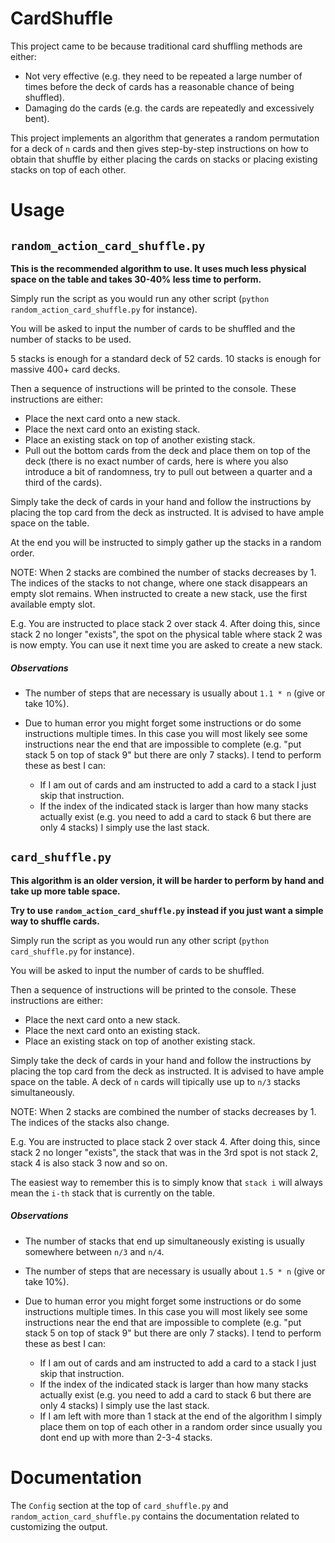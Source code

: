 # CardShuffle

This project came to be because traditional card shuffling methods are either:
- Not very effective (e.g. they need to be repeated a large number of times before the deck of cards has a reasonable chance of being shuffled).
- Damaging do the cards (e.g. the cards are repeatedly and excessively bent).

This project implements an algorithm that generates a random permutation for a deck of `n` cards and then gives step-by-step instructions on how to obtain that shuffle by either placing the cards on stacks or placing existing stacks on top of each other.

# Usage

## `random_action_card_shuffle.py`

**This is the recommended algorithm to use. It uses much less physical space on the table and takes 30-40% less time to perform.**

Simply run the script as you would run any other script (`python random_action_card_shuffle.py` for instance). 

You will be asked to input the number of cards to be shuffled and the number of stacks to be used.

5 stacks is enough for a standard deck of 52 cards. 10 stacks is enough for massive 400+ card decks.

Then a sequence of instructions will be printed to the console. These instructions are either:
- Place the next card onto a new stack.
- Place the next card onto an existing stack.
- Place an existing stack on top of another existing stack.
- Pull out the bottom cards from the deck and place them on top of the deck (there is no exact number of cards, here is where you also introduce a bit of randomness, try to pull out between a quarter and a third of the cards).

Simply take the deck of cards in your hand and follow the instructions by placing the top card from the deck as instructed. 
It is advised to have ample space on the table. 

At the end you will be instructed to simply gather up the stacks in a random order.

NOTE: When 2 stacks are combined the number of stacks decreases by 1. The indices of the stacks to not change, where one stack disappears an empty slot remains. When instructed to create a new stack, use the first available empty slot.

E.g. You are instructed to place stack 2 over stack 4. After doing this, since stack 2 no longer "exists", the spot on the physical table where stack 2 was is now empty. You can use it next time you are asked to create a new stack.

##### Observations

- The number of steps that are necessary is usually about `1.1 * n` (give or take 10%).

- Due to human error you might forget some instructions or do some instructions multiple times. In this case you will most likely see some instructions near the end that are impossible to complete (e.g. "put stack 5 on top of stack 9" but there are only 7 stacks). I tend to perform these as best I can:
    - If I am out of cards and am instructed to add a card to a stack I just skip that instruction. 
    - If the index of the indicated stack is larger than how many stacks actually exist (e.g. you need to add a card to stack 6 but there are only 4 stacks) I simply use the last stack.

## `card_shuffle.py`

**This algorithm is an older version, it will be harder to perform by hand and take up more table space.**

**Try to use `random_action_card_shuffle.py` instead if you just want a simple way to shuffle cards.**

Simply run the script as you would run any other script (`python card_shuffle.py` for instance). 

You will be asked to input the number of cards to be shuffled.

Then a sequence of instructions will be printed to the console. These instructions are either:
- Place the next card onto a new stack.
- Place the next card onto an existing stack.
- Place an existing stack on top of another existing stack.

Simply take the deck of cards in your hand and follow the instructions by placing the top card from the deck as instructed. 
It is advised to have ample space on the table. A deck of `n` cards will tipically use up to `n/3` stacks simultaneously.

NOTE: When 2 stacks are combined the number of stacks decreases by 1. The indices of the stacks also change.

E.g. You are instructed to place stack 2 over stack 4. After doing this, since stack 2 no longer "exists", the stack that was in the 3rd spot is not stack 2, stack 4 is also stack 3 now and so on. 

The easiest way to remember this is to simply know that `stack i` will always mean the `i-th` stack that is currently on the table.

##### Observations

- The number of stacks that end up simultaneously existing is usually somewhere between `n/3` and `n/4`.

- The number of steps that are necessary is usually about `1.5 * n` (give or take 10%).

- Due to human error you might forget some instructions or do some instructions multiple times. In this case you will most likely see some instructions near the end that are impossible to complete (e.g. "put stack 5 on top of stack 9" but there are only 7 stacks). I tend to perform these as best I can:
    - If I am out of cards and am instructed to add a card to a stack I just skip that instruction. 
    - If the index of the indicated stack is larger than how many stacks actually exist (e.g. you need to add a card to stack 6 but there are only 4 stacks) I simply use the last stack.
    - If I am left with more than 1 stack at the end of the algorithm I simply place them on top of each other in a random order since usually you dont end up with more than 2-3-4 stacks.


# Documentation

The `Config` section at the top of `card_shuffle.py` and `random_action_card_shuffle.py` contains the documentation related to customizing the output.

